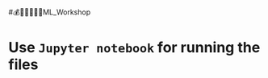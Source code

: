 #:moneybag::triangular_flag_on_post::triangular_flag_on_post::triangular_flag_on_post::triangular_flag_on_post::triangular_flag_on_post:ML_Workshop
# Use ``Jupyter notebook`` for running the files
